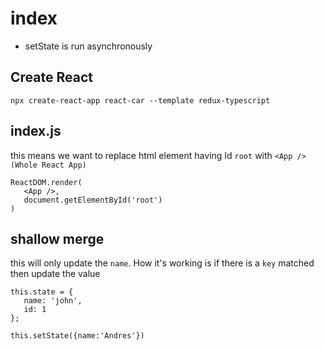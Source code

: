 # index

- setState is run asynchronously

## Create React

```
npx create-react-app react-car --template redux-typescript
```

## index.js

this means we want to replace html element having Id `root` with `<App /> (Whole React App)`

```
ReactDOM.render(
   <App />,
   document.getElementById('root')
)

```

## shallow merge

this will only update the `name`.
How it's working is if there is a `key` matched then update the value

```
this.state = {
   name: 'john',
   id: 1
};

this.setState({name:'Andres'})

```
